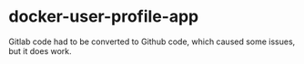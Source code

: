 # docker-user-profile-app

Gitlab code had to be converted to Github code, which caused some issues, but it does work.
